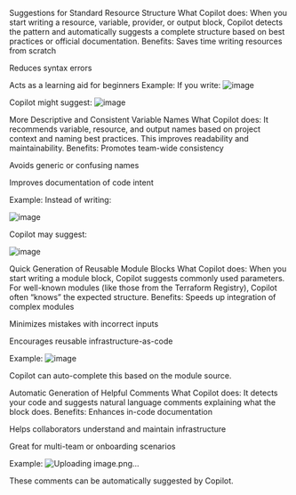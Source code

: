 Suggestions for Standard Resource Structure
What Copilot does:
 When you start writing a resource, variable, provider, or output block, Copilot detects the pattern and automatically suggests a complete structure based on best practices or official documentation.
Benefits:
Saves time writing resources from scratch


Reduces syntax errors


Acts as a learning aid for beginners
Example:
If you write:
![image](https://github.com/user-attachments/assets/0500fc19-e63e-4a73-8d5d-89896800170e)

Copilot might suggest:
![image](https://github.com/user-attachments/assets/ccd03996-dbcf-4829-bd39-52b9fc1008ba)


More Descriptive and Consistent Variable Names
What Copilot does:
 It recommends variable, resource, and output names based on project context and naming best practices. This improves readability and maintainability.
Benefits:
Promotes team-wide consistency


Avoids generic or confusing names


Improves documentation of code intent


Example:
Instead of writing:

![image](https://github.com/user-attachments/assets/545ea399-6ad3-4129-899d-bba64cc22de6)

Copilot may suggest:

![image](https://github.com/user-attachments/assets/036d3ce1-95ac-44ba-b8d2-2b6cce53d8cc)


Quick Generation of Reusable Module Blocks
What Copilot does:
 When you start writing a module block, Copilot suggests commonly used parameters. For well-known modules (like those from the Terraform Registry), Copilot often “knows” the expected structure.
Benefits:
Speeds up integration of complex modules


Minimizes mistakes with incorrect inputs


Encourages reusable infrastructure-as-code


Example:
![image](https://github.com/user-attachments/assets/d9bdf9c1-acaf-4221-9a3a-91fe041e7d94)

Copilot can auto-complete this based on the module source.

Automatic Generation of Helpful Comments
What Copilot does:
 It detects your code and suggests natural language comments explaining what the block does.
Benefits:
Enhances in-code documentation


Helps collaborators understand and maintain infrastructure


Great for multi-team or onboarding scenarios


Example:
![Uploading image.png…]()

These comments can be automatically suggested by Copilot.

